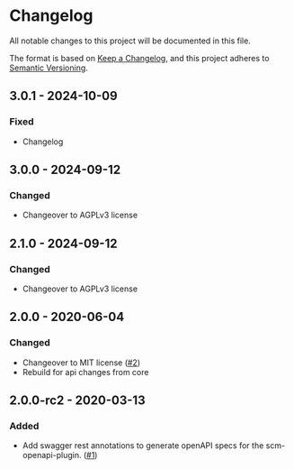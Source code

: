 # Changelog
All notable changes to this project will be documented in this file.

The format is based on [Keep a Changelog](https://keepachangelog.com/en/1.0.0/),
and this project adheres to [Semantic Versioning](https://semver.org/spec/v2.0.0.html).

## 3.0.1 - 2024-10-09
### Fixed
- Changelog

## 3.0.0 - 2024-09-12
### Changed
- Changeover to AGPLv3 license

## 2.1.0 - 2024-09-12
### Changed
- Changeover to AGPLv3 license

## 2.0.0 - 2020-06-04
### Changed
- Changeover to MIT license ([#2](https://github.com/scm-manager/scm-directfilelink-plugin/pull/2))
- Rebuild for api changes from core

## 2.0.0-rc2 - 2020-03-13
### Added
- Add swagger rest annotations to generate openAPI specs for the scm-openapi-plugin. ([#1](https://github.com/scm-manager/scm-directfilelink-plugin/pull/1))

